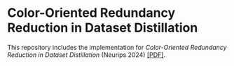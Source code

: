 # Color-Oriented Redundancy Reduction in Dataset Distillation
This repository includes the implementation for *Color-Oriented Redundancy Reduction in Dataset Distillation* (Neurips 2024) [[PDF]]().
